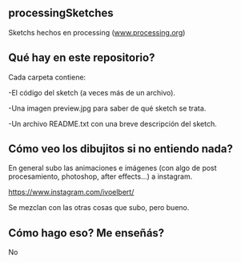 ## processingSketches

Sketchs hechos en processing (www.processing.org)

## Qué hay en este repositorio?

Cada carpeta contiene:

-El código del sketch (a veces más de un archivo).

-Una imagen preview.jpg para saber de qué sketch se trata.

-Un archivo README.txt con una breve descripción del sketch.

## Cómo veo los dibujitos si no entiendo nada?

En general subo las animaciones e imágenes (con algo de post procesamiento, photoshop, after effects...) a instagram.

https://www.instagram.com/ivoelbert/

Se mezclan con las otras cosas que subo, pero bueno.

## Cómo hago eso? Me enseñás?

No
